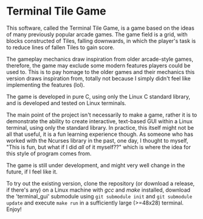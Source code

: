 # Terminal Tile Game

This software, called the Terminal Tile Game, is a game based on the ideas of many previously popular arcade games. 
The game field is a grid, with blocks constructed of Tiles, falling downwards, in which the player's task is to reduce lines of fallen Tiles to gain score.

The gameplay mechanics draw inspiration from older arcade-style games, therefore, the game may exclude some modern features players could be used to. 
This is to pay homage to the older games and their mechanics this version draws inspiration from, 
totally not because I simply didn't feel like implementing the features (lol).

The game is developed in pure C, using only the Linux C standard library, and is developed and tested on Linux terminals.

The main point of the project isn't necessarily to make a game, rather it is to demonstrate the ability to create interactive, text-based GUI 
within a Linux terminal, using only the standard library. In practice, this itself might not be all that useful, it is a fun learning experience though. 
As someone who has worked with the Ncurses library in the past, one day, I thought to myself, "This is fun, but what if I did *all* of it myself??" 
which is where the idea for this style of program comes from.

The game is still under development, and might very well change in the future, if I feel like it.

To try out the existing version, clone the repository (or download a release, if there's any) on a Linux machine with *gcc* and *make* installed, download the 'terminal_gui' submodule using `git submodule init` and `git submodule update` and execute `make run` in a sufficiently large (>=48x28) terminal. Enjoy!
